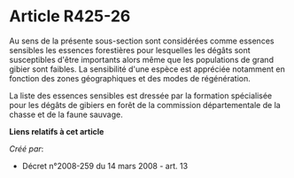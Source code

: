 # Article R425-26

Au sens de la présente sous-section sont considérées comme essences sensibles les essences forestières pour lesquelles les
dégâts sont susceptibles d'être importants alors même que les populations de grand gibier sont faibles. La sensibilité d'une
espèce est appréciée notamment en fonction des zones géographiques et des modes de régénération.

La liste des essences sensibles est dressée par la formation spécialisée pour les dégâts de gibiers en forêt de la commission
départementale de la chasse et de la faune sauvage.

**Liens relatifs à cet article**

_Créé par_:

  - Décret n°2008-259 du 14 mars 2008 - art. 13
